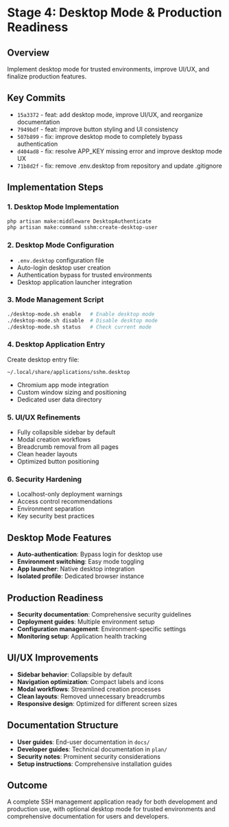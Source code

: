 # Stage 4: Desktop Mode & Production Readiness

## Overview
Implement desktop mode for trusted environments, improve UI/UX, and finalize production features.

## Key Commits
- `15a3372` - feat: add desktop mode, improve UI/UX, and reorganize documentation
- `7949bdf` - feat: improve button styling and UI consistency
- `507b899` - fix: improve desktop mode to completely bypass authentication
- `d404ad8` - fix: resolve APP_KEY missing error and improve desktop mode UX
- `71b8d2f` - fix: remove .env.desktop from repository and update .gitignore

## Implementation Steps

### 1. Desktop Mode Implementation
```bash
php artisan make:middleware DesktopAuthenticate
php artisan make:command sshm:create-desktop-user
```

### 2. Desktop Mode Configuration
- `.env.desktop` configuration file
- Auto-login desktop user creation
- Authentication bypass for trusted environments
- Desktop application launcher integration

### 3. Mode Management Script
```bash
./desktop-mode.sh enable   # Enable desktop mode
./desktop-mode.sh disable  # Disable desktop mode
./desktop-mode.sh status   # Check current mode
```

### 4. Desktop Application Entry
Create desktop entry file:
```
~/.local/share/applications/sshm.desktop
```
- Chromium app mode integration
- Custom window sizing and positioning
- Dedicated user data directory

### 5. UI/UX Refinements
- Fully collapsible sidebar by default
- Modal creation workflows
- Breadcrumb removal from all pages
- Clean header layouts
- Optimized button positioning

### 6. Security Hardening
- Localhost-only deployment warnings
- Access control recommendations
- Environment separation
- Key security best practices

## Desktop Mode Features
- **Auto-authentication**: Bypass login for desktop use
- **Environment switching**: Easy mode toggling
- **App launcher**: Native desktop integration
- **Isolated profile**: Dedicated browser instance

## Production Readiness
- **Security documentation**: Comprehensive security guidelines
- **Deployment guides**: Multiple environment setup
- **Configuration management**: Environment-specific settings
- **Monitoring setup**: Application health tracking

## UI/UX Improvements
- **Sidebar behavior**: Collapsible by default
- **Navigation optimization**: Compact labels and icons
- **Modal workflows**: Streamlined creation processes
- **Clean layouts**: Removed unnecessary breadcrumbs
- **Responsive design**: Optimized for different screen sizes

## Documentation Structure
- **User guides**: End-user documentation in `docs/`
- **Developer guides**: Technical documentation in `plan/`
- **Security notes**: Prominent security considerations
- **Setup instructions**: Comprehensive installation guides

## Outcome
A complete SSH management application ready for both development and production use, with optional desktop mode for trusted environments and comprehensive documentation for users and developers.